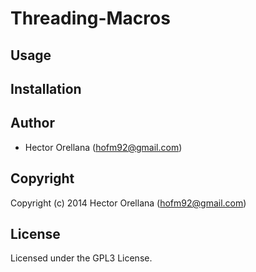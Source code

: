 # Threading-Macros

## Usage

## Installation

## Author

* Hector Orellana (hofm92@gmail.com)

## Copyright

Copyright (c) 2014 Hector Orellana (hofm92@gmail.com)

## License

Licensed under the GPL3 License.
